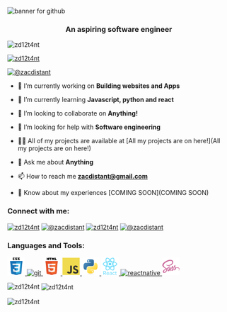 
![banner for github](https://user-images.githubusercontent.com/90347734/141535193-22393bb9-17c0-4f20-8ef2-2efe939c9f34.jpg)



<h3 align="center">An aspiring software engineer</h3>

<p align="left"> <img src="https://komarev.com/ghpvc/?username=zd12t4nt&label=Profile%20views&color=0e75b6&style=flat" alt="zd12t4nt" /> </p>

<p align="left"> <a href="https://github.com/ryo-ma/github-profile-trophy"><img src="https://github-profile-trophy.vercel.app/?username=zd12t4nt" alt="zd12t4nt" /></a> </p>

<p align="left"> <a href="https://twitter.com/@zacdistant" target="blank"><img src="https://img.shields.io/twitter/follow/@zacdistant?logo=twitter&style=for-the-badge" alt="@zacdistant" /></a> </p>

- 🔭 I’m currently working on **Building websites and Apps**

- 🌱 I’m currently learning **Javascript, python and react**

- 👯 I’m looking to collaborate on **Anything!**

- 🤝 I’m looking for help with **Software engineering**

- 👨‍💻 All of my projects are available at [All my projects are on here!](All my projects are on here!)

- 💬 Ask me about **Anything**

- 📫 How to reach me **zacdistant@gmail.com**

- 📄 Know about my experiences [COMING SOON](COMING SOON)

<h3 align="left">Connect with me:</h3>
<p align="left">
<a href="https://codepen.io/zd12t4nt" target="blank"><img align="center" src="https://raw.githubusercontent.com/rahuldkjain/github-profile-readme-generator/master/src/images/icons/Social/codepen.svg" alt="zd12t4nt" height="30" width="40" /></a>
<a href="https://twitter.com/@zacdistant" target="blank"><img align="center" src="https://raw.githubusercontent.com/rahuldkjain/github-profile-readme-generator/master/src/images/icons/Social/twitter.svg" alt="@zacdistant" height="30" width="40" /></a>
<a href="https://stackoverflow.com/users/zd12t4nt" target="blank"><img align="center" src="https://raw.githubusercontent.com/rahuldkjain/github-profile-readme-generator/master/src/images/icons/Social/stack-overflow.svg" alt="zd12t4nt" height="30" width="40" /></a>
<a href="https://instagram.com/@zacdistant" target="blank"><img align="center" src="https://raw.githubusercontent.com/rahuldkjain/github-profile-readme-generator/master/src/images/icons/Social/instagram.svg" alt="@zacdistant" height="30" width="40" /></a>
</p>

<h3 align="left">Languages and Tools:</h3>
<p align="left"> <a href="https://www.w3schools.com/css/" target="_blank" rel="noreferrer"> <img src="https://raw.githubusercontent.com/devicons/devicon/master/icons/css3/css3-original-wordmark.svg" alt="css3" width="40" height="40"/> </a> <a href="https://git-scm.com/" target="_blank" rel="noreferrer"> <img src="https://www.vectorlogo.zone/logos/git-scm/git-scm-icon.svg" alt="git" width="40" height="40"/> </a> <a href="https://www.w3.org/html/" target="_blank" rel="noreferrer"> <img src="https://raw.githubusercontent.com/devicons/devicon/master/icons/html5/html5-original-wordmark.svg" alt="html5" width="40" height="40"/> </a> <a href="https://developer.mozilla.org/en-US/docs/Web/JavaScript" target="_blank" rel="noreferrer"> <img src="https://raw.githubusercontent.com/devicons/devicon/master/icons/javascript/javascript-original.svg" alt="javascript" width="40" height="40"/> </a> <a href="https://www.python.org" target="_blank" rel="noreferrer"> <img src="https://raw.githubusercontent.com/devicons/devicon/master/icons/python/python-original.svg" alt="python" width="40" height="40"/> </a> <a href="https://reactjs.org/" target="_blank" rel="noreferrer"> <img src="https://raw.githubusercontent.com/devicons/devicon/master/icons/react/react-original-wordmark.svg" alt="react" width="40" height="40"/> </a> <a href="https://reactnative.dev/" target="_blank" rel="noreferrer"> <img src="https://reactnative.dev/img/header_logo.svg" alt="reactnative" width="40" height="40"/> </a> <a href="https://sass-lang.com" target="_blank" rel="noreferrer"> <img src="https://raw.githubusercontent.com/devicons/devicon/master/icons/sass/sass-original.svg" alt="sass" width="40" height="40"/> </a> </p>

<p><img align="left" src="https://github-readme-stats.vercel.app/api/top-langs?username=zd12t4nt&show_icons=true&locale=en&layout=compact" alt="zd12t4nt" /></p>

<p>&nbsp;<img align="center" src="https://github-readme-stats.vercel.app/api?username=zd12t4nt&show_icons=true&locale=en" alt="zd12t4nt" /></p>

<p><img align="center" src="https://github-readme-streak-stats.herokuapp.com/?user=zd12t4nt&" alt="zd12t4nt" /></p>
